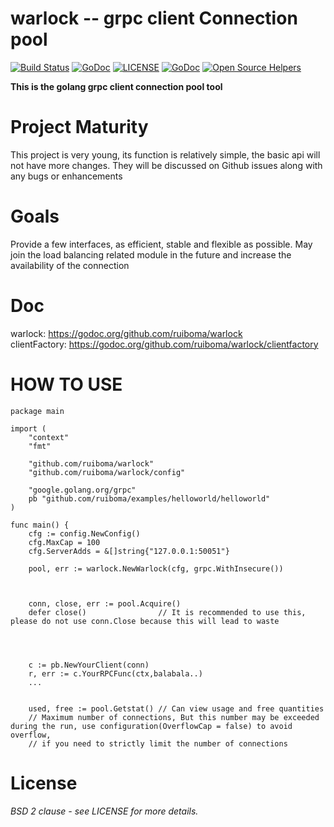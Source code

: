 # warlock -- grpc client Connection pool
[![Build Status](https://travis-ci.com/ruiboma/warlock.svg?branch=master)](https://travis-ci.com/ruiboma/warlock)
[![GoDoc](https://godoc.org/github.com/ruiboma/warlock?status.svg)](https://godoc.org/github.com/ruiboma/warlock)
[![LICENSE](https://img.shields.io/badge/licence-Apache%202.0-brightgreen.svg?style=flat-square)](https://github.com/ruiboma/warlock/blob/master/LICENSE)
[![GoDoc](https://godoc.org/github.com/ruiboma/warlock/clientfactory?status.svg)](https://godoc.org/github.com/ruiboma/warlock/clientfactory)
[![Open Source Helpers](https://www.codetriage.com/ruiboma/warlock/badges/users.svg)](https://www.codetriage.com/ruiboma/warlock)

**This is the golang grpc client connection pool tool**

# Project Maturity
This project is very young, its function is relatively simple, the basic api will not have more changes.
They will be discussed on Github issues along with any bugs or enhancements

# Goals
Provide a few interfaces, as efficient, stable and flexible as possible. May join the load balancing related module in the future and increase the availability of the connection

# Doc
warlock:    https://godoc.org/github.com/ruiboma/warlock \
clientFactory:    https://godoc.org/github.com/ruiboma/warlock/clientfactory

# HOW TO USE
```
package main

import (
	"context"
	"fmt"

	"github.com/ruiboma/warlock"
	"github.com/ruiboma/warlock/config"

	"google.golang.org/grpc"
	pb "github.com/ruiboma/examples/helloworld/helloworld"
)

func main() {
	cfg := config.NewConfig()
	cfg.MaxCap = 100
	cfg.ServerAdds = &[]string{"127.0.0.1:50051"}

	pool, err := warlock.NewWarlock(cfg, grpc.WithInsecure())



	conn, close, err := pool.Acquire()
	defer close()                // It is recommended to use this, please do not use conn.Close because this will lead to waste




	c := pb.NewYourClient(conn)
	r, err := c.YourRPCFunc(ctx,balabala..)
    ...


    used, free := pool.Getstat() // Can view usage and free quantities
    // Maximum number of connections, But this number may be exceeded during the run, use configuration(OverflowCap = false) to avoid overflow,
	// if you need to strictly limit the number of connections
```

# License
*BSD 2 clause - see LICENSE for more details.*
